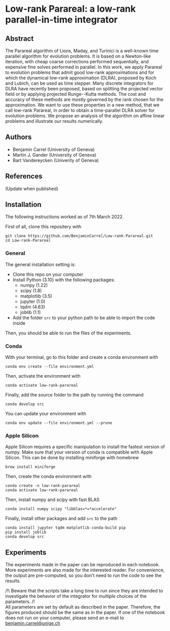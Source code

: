 # Low-rank Parareal: a low-rank parallel-in-time integrator

## Abstract

The Parareal algorithm of Lions, Maday, and Turinici is a well-known time parallel algorithm for evolution problems. It is based on a Newton-like iteration, with cheap coarse corrections performed sequentially, and expensive fine solves performed in parallel. In this work, we apply Parareal to evolution problems that admit good low-rank approximations and for which the dynamical low-rank approximation (DLRA), proposed by Koch and Lubich, can be used as time stepper. Many discrete integrators for DLRA have recently been proposed, based on splitting the projected vector field or by applying projected Runge--Kutta methods. The cost and accuracy of these methods are mostly governed by the rank chosen for the approximation. We want to use these properties in a new method, that we call low-rank Parareal, in order to obtain a time-parallel DLRA solver for evolution problems. We propose an analysis of the algorithm on affine linear problems and illustrate our results numerically.

## Authors

- Benjamin Carrel (University of Geneva)
- Martin J. Gander (University of Geneva)
- Bart Vandereycken (Univerity of Geneva)

## References

(Update when published)

## Installation

The following instructions worked as of 7th March 2022.

First of all, clone this repositery with

```
git clone https://github.com/BenjaminCarrel/Low-rank-Parareal.git
cd Low-rank-Parareal
```


### General

The general installation setting is:

- Clone this repo on your computer
- Install Python (3.10) with the following packages:
  - numpy (1.22)
  - scipy (1.8)
  - matplotlib (3.5)
  - jupyter (1.0)
  - tqdm (4.63)
  - joblib (1.1)
- Add the folder `src` to your python path to be able to import the code inside

Then, you should be able to run the files of the experiments.

### Conda

With your terminal, go to this folder and create a conda environment with

`conda env create --file environment.yml`

Then, activate the environment with

`conda activate low-rank-parareal`

Finally, add the source folder to the path by running the command

`conda develop src`

You can update your environment with

`conda env update --file environment.yml --prune`


### Apple Silicon

Apple Silicon requires a specific manipulation to install the fastest version of numpy. Make sure that your version of conda is compatible with Apple Silicon. This can be done by installing miniforge with homebrew

`brew install miniforge`

Then, create the conda environment with

```
conda create -n low-rank-parareal
conda activate low-rank-parareal
```

Then, install numpy and scipy with fast BLAS

```
conda install numpy scipy "libblas=*=*accelerate"
```

Finally, install other packages and add `src` to the path

```
conda install jupyter tqdm matplotlib conda-build pip
pip install joblib
conda develop src
```

## Experiments

The experiments made in the paper can be reproduced in each notebook.
More experiments are also made for the interested reader.
For convenience, the output are pre-computed, so you don't need to run the code to see the results.

/!\ Beware that the scripts take a long time to run since they are intended to investigate the behavior of the integrator for multiple choices of the parameters. /!\
All parameters are set by default as described in the paper. Therefore, the figures produced should be the same as in the paper.
If one of the notebook does not run on your computer, please send an e-mail to benjamin.carrel@unige.ch








